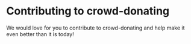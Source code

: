 # Contributing to crowd-donating

We would love for you to contribute to crowd-donating and help make it even better than it is
today!